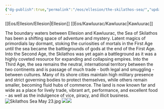 ```yaml
---
{"dg-publish":true,"permalink":"/eos/ellesion/the-skilathos-sea/","updated":"2024-12-22T19:32:38.195-06:00"}
---
```


[[Eos/Ellesion/Ellesion\|Ellesion]] [[Eos/Kawluurac/Kawluurac\|Kawluurac]]

The boundary waters between Ellesion and Kawluurac, the Sea of Skilathos has been a shifting space of adventure and mystery. Latent magics of primordials lay dormant, stoking the curiosities of mortals in the First Age until the sea became the battlegrounds of gods at the end of the First Age. Into the Second Age, the Skilathos was yet again a battleground as it was a highly coveted resource for expanding and collapsing empires. Into the Third Age, the sea remains the neutral, international territory between the two continents and is passage of much trade - both legal and smuggling - between cultures. Many of its shore cities maintain high military presence and strict governing bodies to protect themselves, while others remain smaller, becoming fluid hubs of commerce. The land is now known far and wide as a place for lively trade, vibrant art, performance, and excellent food - as well as the indulgence of vice, piracy, and illicit business.
![Skilathos Sea May 23.jpg](/img/user/Eos/Ellesion/Skilathos%20Sea%20May%2023.jpg)
**![](https://lh7-us.googleusercontent.com/SXri-mJSgol0RT3LvStp3_NfBuSC_s4r8wG580FV7B-i4-U5IPvC6cRRORGOlREp_em9YXrezeWFK4WlDtP08Ev31PL83YnWuUZOfX5xOA-ehcnZVklA8epjY7ggA8hpLLkPDZorNADRtCAwMijP5tI)![](https://lh7-us.googleusercontent.com/2uG-v_-m-Au2-tOJNlcKKOyYEjREotPVXQWg80nofKSpXWYE_TssGYY4A5luN5g1k7ZlMtKc7Xk6yrQYcaAm90_gH8RQdtFe4OhQqSaRdYB6BeRdzT7uQICNcrDPHJE97EHX2erpUUOuwGxJSAn9EQg)**